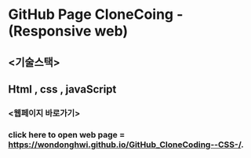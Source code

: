 # GitHub Page CloneCoing - (Responsive web)



## <기술스택>
## Html , css , javaScript



### <웹페이지 바로가기>
### click here to open web page = https://wondonghwi.github.io/GitHub_CloneCoding--CSS-/.
